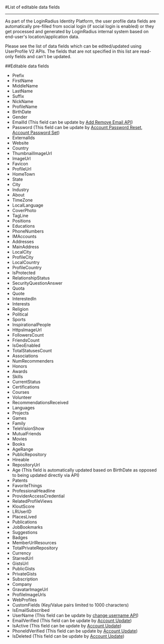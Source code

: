 #List of editable data fields

---

As part of the LoginRadius Identity Platform, the user profile data fields are automatically pre-filled from social login (if social login is enabled) or they get processed and generated by LoginRadius internal system based on end-user's location/application data.

Please see the list of data fields which can be edited/updated using UserProfile V2 APIs. The fields that are not specified in this list are read-only fields and can't be updated.

##Editable data fields

- Prefix
- FirstName
- MiddleName
- LastName
- Suffix
- NickName
- ProfileName
- BirthDate
- Gender
- EmailId (This field can be update by [Add Remove Email API](https://www.loginradius.com/docs/api/v2/user-registration/auth-add-email))
- Password (This field can be update by [Account Password Reset](https://www.loginradius.com/docs/api/v2/user-registration/auth-reset-password-by-reset-token), [Account Password Set](https://www.loginradius.com/docs/api/v2/user-registration/account-set-password))
- ExternalIds
- Website
- Country
- ThumbnailImageUrl
- ImageUrl
- Favicon
- ProfileUrl
- HomeTown
- State
- City
- Industry
- About
- TimeZone
- LocalLanguage
- CoverPhoto
- TagLine
- Positions
- Educations
- PhoneNumbers
- IMAccounts
- Addresses
- MainAddress
- LocalCity
- ProfileCity
- LocalCountry
- ProfileCountry
- IsProtected
- RelationshipStatus
- SecurityQuestionAnswer
- Quota
- Quote
- InterestedIn
- Interests
- Religion
- Political
- Sports
- InspirationalPeople
- HttpsImageUrl
- FollowersCount
- FriendsCount
- IsGeoEnabled
- TotalStatusesCount
- Associations
- NumRecommenders
- Honors
- Awards
- Skills
- CurrentStatus
- Certifications
- Courses
- Volunteer
- RecommendationsReceived
- Languages
- Projects
- Games
- Family
- TeleVisionShow
- MutualFriends
- Movies
- Books
- AgeRange
- PublicRepository
- Hireable
- RepositoryUrl
- Age (This field is automatically updated based on BirthDate as opposed to being updated directly via API)
- Patents
- FavoriteThings
- ProfessionalHeadline
- ProviderAccessCredential
- RelatedProfileViews
- KloutScore
- LRUserID
- PlacesLived
- Publications
- JobBookmarks
- Suggestions
- Badges
- MemberUrlResources
- TotalPrivateRepository
- Currency
- StarredUrl
- GistsUrl
- PublicGists
- PrivateGists
- Subscription
- Company
- GravatarImageUrl
- ProfileImageUrls
- WebProfiles
- CustomFields (Key/Value pairs limited to 1000 characters)
- IsEmailSubscribed
- UserName (This field can be update by [change username API](https://www.loginradius.com/docs/api/v2/user-registration/auth-set-change-user-name))
- EmailVerified (This field can be update by [Account Update](https://www.loginradius.com/docs/api/v2/user-registration/account-update))
- IsActive (This field can be update by [Account Update](https://www.loginradius.com/docs/api/v2/user-registration/account-update))
- PhoneIdVerified (This field can be update by [Account Update](https://www.loginradius.com/docs/api/v2/user-registration/account-update))
- IsDeleted (This field can be update by [Account Update](https://www.loginradius.com/docs/api/v2/user-registration/account-update))

